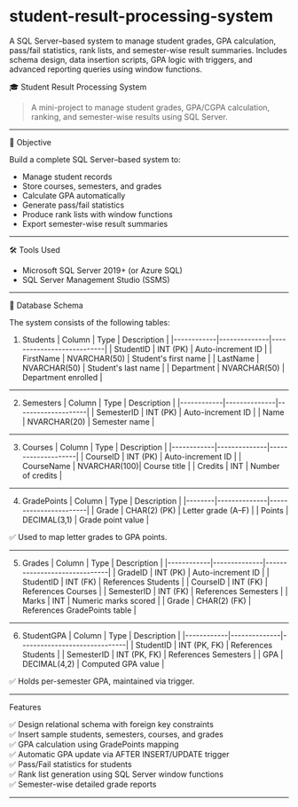# student-result-processing-system
A SQL Server–based system to manage student grades, GPA calculation, pass/fail statistics, rank lists, and semester-wise result summaries. Includes schema design, data insertion scripts, GPA logic with triggers, and advanced reporting queries using window functions.

🎓 Student Result Processing System

> A mini-project to manage student grades, GPA/CGPA calculation, ranking, and semester-wise results using SQL Server.

---

📑 Objective

Build a complete SQL Server–based system to:
- Manage student records
- Store courses, semesters, and grades
- Calculate GPA automatically
- Generate pass/fail statistics
- Produce rank lists with window functions
- Export semester-wise result summaries

---

🛠️ Tools Used

- Microsoft SQL Server 2019+ (or Azure SQL)
- SQL Server Management Studio (SSMS)

---

📂 Database Schema

The system consists of the following tables:

1. Students
| Column     | Type         | Description                |
|------------|--------------|---------------------------|
| StudentID  | INT (PK)     | Auto-increment ID         |
| FirstName  | NVARCHAR(50) | Student's first name      |
| LastName   | NVARCHAR(50) | Student's last name       |
| Department | NVARCHAR(50) | Department enrolled       |

---

2. Semesters
| Column     | Type         | Description         |
|------------|--------------|--------------------|
| SemesterID | INT (PK)     | Auto-increment ID  |
| Name       | NVARCHAR(20) | Semester name      |

---

3. Courses
| Column     | Type         | Description         |
|------------|--------------|--------------------|
| CourseID   | INT (PK)     | Auto-increment ID  |
| CourseName | NVARCHAR(100)| Course title       |
| Credits    | INT          | Number of credits  |

---

4. GradePoints
| Column | Type         | Description            |
|--------|--------------|-----------------------|
| Grade  | CHAR(2) (PK) | Letter grade (A–F)    |
| Points | DECIMAL(3,1) | Grade point value     |

✅ Used to map letter grades to GPA points.

---

5. Grades
| Column     | Type         | Description                   |
|------------|--------------|------------------------------|
| GradeID    | INT (PK)     | Auto-increment ID            |
| StudentID  | INT (FK)     | References Students          |
| CourseID   | INT (FK)     | References Courses           |
| SemesterID | INT (FK)     | References Semesters         |
| Marks      | INT          | Numeric marks scored         |
| Grade      | CHAR(2) (FK) | References GradePoints table |

---

6. StudentGPA
| Column     | Type         | Description                   |
|------------|--------------|------------------------------|
| StudentID  | INT (PK, FK) | References Students          |
| SemesterID | INT (PK, FK) | References Semesters         |
| GPA        | DECIMAL(4,2) | Computed GPA value           |

✅ Holds per-semester GPA, maintained via trigger.

---

Features

✅ Design relational schema with foreign key constraints  
✅ Insert sample students, semesters, courses, and grades  
✅ GPA calculation using GradePoints mapping  
✅ Automatic GPA update via AFTER INSERT/UPDATE trigger  
✅ Pass/Fail statistics for students  
✅ Rank list generation using SQL Server window functions  
✅ Semester-wise detailed grade reports  

---


